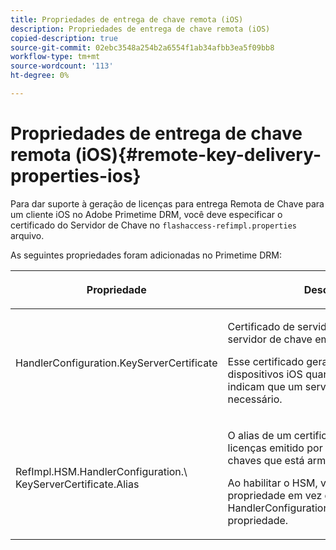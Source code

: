 ```yaml
---
title: Propriedades de entrega de chave remota (iOS)
description: Propriedades de entrega de chave remota (iOS)
copied-description: true
source-git-commit: 02ebc3548a254b2a6554f1ab34afbb3ea5f09bb8
workflow-type: tm+mt
source-wordcount: '113'
ht-degree: 0%

---
```


# Propriedades de entrega de chave remota (iOS){#remote-key-delivery-properties-ios}

Para dar suporte à geração de licenças para entrega Remota de Chave para um cliente iOS no Adobe Primetime DRM, você deve especificar o certificado do Servidor de Chave no `flashaccess-refimpl.properties` arquivo.

As seguintes propriedades foram adicionadas no Primetime DRM:

<table frame="all" colsep="1" rowsep="1" class="+ topic/table adobe-d/table " id="table_xz2_lwy_n4"> 
 <thead class="- topic/thead "> 
  <tr rowsep="1" class="- topic/row "> 
   <th colname="1" class="- topic/entry entry"> <p class="- topic/p ">Propriedade </p> </th> 
   <th colname="2" class="- topic/entry entry"> <p class="- topic/p ">Descrição </p> </th> 
  </tr> 
 </thead>
 <tbody class="- topic/tbody "> 
  <tr rowsep="1" class="- topic/row "> 
   <td colname="1" class="- topic/entry "><span class="codeph"> HandlerConfiguration.KeyServerCertificate</span> </td> 
   <td colname="2" class="- topic/entry "> <p>Certificado de servidor de licença do servidor de chave emitido pelo Adobe. </p> <p>Esse certificado gera licenças para dispositivos iOS quando os metadados indicam que um servidor de chaves é necessário. </p> </td> 
  </tr> 
  <tr rowsep="0" class="- topic/row "> 
   <td colname="1" class="- topic/entry "><span class="codeph"> RefImpl.HSM.HandlerConfiguration.\ KeyServerCertificate.Alias</span> </td> 
   <td colname="2" class="- topic/entry "> <p>O alias de um certificado de servidor de licenças emitido por Adobe do servidor de chaves que está armazenado no HSM. </p> <p>Ao habilitar o HSM, você pode aplicar essa propriedade em vez da variável <span class="codeph"> HandlerConfiguration.KeyServerCertificate</span> propriedade. </p> </td> 
  </tr> 
 </tbody> 
</table>
